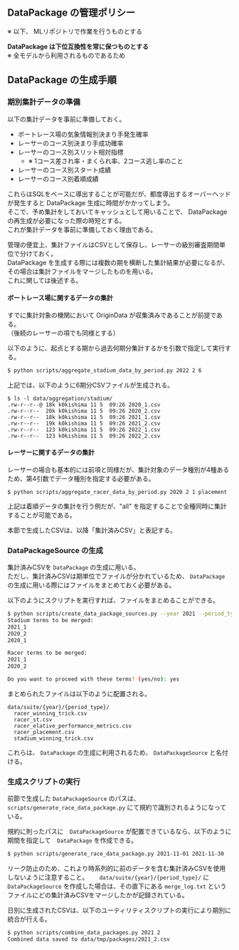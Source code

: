 ## DataPackage の管理ポリシー

※ 以下、 MLリポジトリで作業を行うものとする

**DataPackage は下位互換性を常に保つものとする**  
※ 全モデルから利用されるものであるため

## DataPackage の生成手順

### 期別集計データの準備

以下の集計データを事前に準備しておく。

- ボートレース場の気象情報別決まり手発生確率
- レーサーのコース別決まり手成功確率
- レーサーのコース別スリット相対指標
  - ※ 1コース差され率・まくられ率、2コース逃し率のこと
- レーサーのコース別スタート成績
- レーサーのコース別着順成績

これらはSQLをベースに導出することが可能だが、都度導出するオーバーヘッドが発生すると DataPackage 生成に時間がかかってしまう。  
そこで、予め集計をしておいてキャッシュとして用いることで、 DataPackage の再生成が必要になった際の時短とする。  
これが集計データを事前に準備しておく理由である。

管理の便宜上、集計ファイルはCSVとして保存し、レーサーの級別審査期間単位で分けておく。  
DataPackage を生成する際には複数の期を横断した集計結果が必要になるが、その場合は集計ファイルをマージしたものを用いる。  
これに関しては後述する。

#### ボートレース場に関するデータの集計

すでに集計対象の機関において OriginData が収集済みであることが前提である。  
（後続のレーサーの項でも同様とする）

以下のように、起点とする期から過去何期分集計するかを引数で指定して実行する。

```bash
$ python scripts/aggregate_stadium_data_by_period.py 2022 2 6
```

上記では、以下のように6期分CSVファイルが生成される。

```
$ ls -l data/aggregation/stadium/
.rw-r--r--@ 18k k0kishima 11 5  09:26 2020_1.csv
.rw-r--r--  20k k0kishima 11 5  09:26 2020_2.csv
.rw-r--r--  18k k0kishima 11 5  09:26 2021_1.csv
.rw-r--r--  19k k0kishima 11 5  09:26 2021_2.csv
.rw-r--r--  123 k0kishima 11 5  09:26 2022_1.csv
.rw-r--r--  123 k0kishima 11 5  09:26 2022_2.csv
```

#### レーサーに関するデータの集計

レーサーの場合も基本的には前項と同様だが、集計対象のデータ種別が4種あるため、第4引数でデータ種別を指定する必要がある。

```
$ python scripts/aggregate_racer_data_by_period.py 2020 2 1 placement
```

上記は着順データの集計を行う例だが、"all" を指定することで全種同時に集計することが可能である。

本節で生成したCSVは、以降「集計済みCSV」と表記する。

### DataPackageSource の生成

集計済みCSVを `DataPackage` の生成に用いる。  
ただし、集計済みCSVは期単位でファイルが分かれているため、 `DataPackage` の生成に用いる際にはファイルをまとめておく必要がある。

以下のようにスクリプトを実行すれば、ファイルをまとめることができる。

```bash
$ python scripts/create_data_package_sources.py --year 2021 --period_type 2 --terms_count_stadium 3 --terms_count_racer 2
Stadium terms to be merged:
2021_1
2020_2
2020_1

Racer terms to be merged:
2021_1
2020_2

Do you want to proceed with these terms? (yes/no): yes
```

まとめられたファイルは以下のように配置される。

```
data/suite/{year}/{period_type}/
  racer_winning_trick.csv
  racer_st.csv
  racer_elative_performance_metrics.csv
  racer_placement.csv
  stadium_winning_trick.csv
```

これらは、 `DataPackage` の生成に利用されるため、 `DataPackageSource` と名付ける。

### 生成スクリプトの実行

前節で生成した `DataPackageSource` のパスは、 `scripts/generate_race_data_package.py` にて規約で識別されるようになっている。

規約に則ったパスに　`DataPackageSource` が配置できているなら、以下のように期間を指定して　`DataPackage` を作成できる。

```bash
$ python scripts/generate_race_data_package.py 2021-11-01 2021-11-30
```

リーク防止のため、これより時系列的に前のデータを含む集計済みCSVを使用しないように注意すること。　　
`data/suite/{year}/{period_type}/` に `DataPackageSource` を作成した場合は、その直下にある `merge_log.txt` というファイルにどの集計済みCSVをマージしたかが記録されている。

日別に生成されたCSVは、以下のユーティリティスクリプトの実行により期別に統合が行える。

```bash
$ python scripts/combine_data_packages.py 2021 2                    
Combined data saved to data/tmp/packages/2021_2.csv
```
